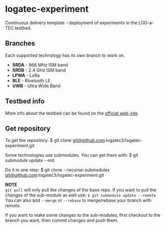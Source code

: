 # logatec-experiment

Continuous delivery template - deployment of experiments in the LOG-a-TEC testbed.

## Branches

Each supported technology has its own branch to work on.

* **SRDA** - 868 MHz ISM band
* **SRDB** - 2.4 GHz ISM band
* **LPWA** - LoRa 
* **BLE** - Bluetooth LE
* **UWB** - Ultra Wide Band

## Testbed info

More info about the testbed can be found on the [official web-site](http://log-a-tec.eu/index.html "Official web-site").

## Get repository

To get the repository:
$ git clone git@github.com:logatec3/logatec-experiment.git

Some technologies use submodules. You can get them with:
$ git submodule update --init

Do it in one step:
$ git clone --recurse-submodules git@github.com:logatec3/logatec-experiment.git

**NOTE** \
`git pull` will only pull the changes of the base repo.
If you want to pull the changes of the sub-module as well use: ```$ git submodule update --remote``` \
You can also add `--merge` or `--rebase` to merge/rebase your branch with remote.

If you want to make some changes to the sub-modules, first checkout to the branch you want, then commit changes and push them.
